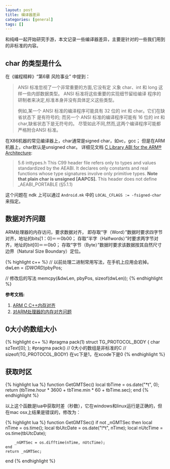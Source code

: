 ```yaml
---
layout: post
title: 编译器差异
categories: [general]
tags: []
---
```


和纯峰一起开始研究手游，本文记录一些编译器差异，主要是针对的一些我们用到的非标准的内容。

## char 的类型是什么 ##
在《编程精粹》“第6章 风险事业” 中提到：

> ANSI 标准忽视了一个非常重要的方面,它没有定 义象 char、int 和 long 这样一些内部数据类型。
> ANSI 标准将这些重要的实现细节留给编译 程序的研制者来决定,标准本身并没有具体定义这些类型。
> 
> 例如,某一个 ANSI 标准的编泽程序可能具有 32 位的 int 和 char。它们在缺省状态下 是有符号的;
> 而另一个 ANSI 标准的编译程序可能有 16 位的 int 和 char,缺省状态下是无符号的。
> 尽管如此不同,然而,这两个编译程序可能都严格附合ANSI 标准。

在X86机器的常见编译器上，char通常是signed char，如vc，gcc；
但是在ARM机器上，char默认是unsigned char。
详细见文档 [C Library ABI for the ARM® Architecture](http://infocenter.arm.com/help/topic/com.arm.doc.ihi0039d/IHI0039D_clibabi.pdf):

> 5.6 inttypes.h This C99 header file refers only to types and values standardized by the AEABI. 
> It declares only constants and real functions whose type signatures involve only primitive types. 
> **Note that plain char is unsigned [AAPCS].**
> This header does not define _AEABI_PORTABLE (§5.1.1)

这个问题在 ndk 上可以通过 `Android.mk` 中的 `LOCAL_CFLAGS := -fsigned-char` 来指定。


## 数据对齐问题 ##

ARM处理器的内存访问，要求数据对齐，
即存取“字（Word）”数据时要求四字节对齐，地址的bits[1：0]＝＝0b00；
存取“半字（Halfwords）”时要求两字节对齐，地址的bit[0]＝＝0b0；
存取“字节（Byte）”数据时要求该数据按其自然尺寸边界（Natural Size Boundary）定位。

{% highlight c++ %}
// 以前处理二进制常用写法，在手机上应用会宕掉。
dwLen = *(DWORD*)pbyPos;

// 修改后的写法
memcpy(&dwLen, pbyPos, sizeof(dwLen));
{% endhighlight %}	

**参考文档:**

1. [ARM C C++内存对齐](http://blog.csdn.net/ctthuangcheng/article/details/27203049)
1. [对ARM处理器的内存对齐问题](http://blog.csdn.net/xcysuccess3/article/details/8308274)

## 0大小的数组大小 ##

{% highlight c++ %}
#pragma pack(1) 
struct TG_PROTOCOL_BODY 
{ 
	char szText[0]; 
}; 
#pragma pack()
// 0大小的数组是非标准的C
// sizeof(TG_PROTOCOL_BODY) 在vc下是1，在xcode下是0
{% endhighlight %}

## 获取时区 ##
	
{% highlight lua %}
function GetGMTSec()
	local tbTime = os.date("*t", 0);
	return (tbTime.hour * 3600 + tbTime.min * 60 + tbTime.sec);
end
{% endhighlight %}

以上这个函数是lua中获取时差（秒数），它在windows和linux运行是正确的，但在mac osx上结果是错误的，修改为：

{% highlight lua %}
function GetGMTSec()
	if not _nGMTSec then
		local nTime = os.time();
		local tbUtcDate = os.date("!*t", nTime); 
		local nUtcTime = os.time(tbUtcDate);

		_nGMTSec = os.difftime(nTime, nUtcTime);
	end
	return _nGMTSec;
end
{% endhighlight %}	
